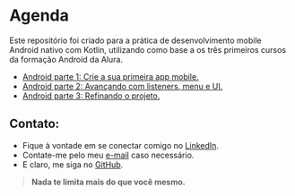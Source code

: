 # Agenda
Este repositório foi criado para a prática de desenvolvimento mobile Android nativo com Kotlin, utilizando como base a os três primeiros cursos da formação Android da Alura.

* [Android parte 1: Crie a sua primeira app mobile.][curso1]
* [Android parte 2: Avançando com listeners, menu e UI.][curso2]
* [Android parte 3: Refinando o projeto.][curso3]

## Contato:

* Fique à vontade em se conectar comigo no [LinkedIn][linkedin].
* Contate-me pelo meu [e-mail][email] caso necessário.
* E claro, me siga no [GitHub][github].

> **Nada te limita mais do que você mesmo.**

   [linkedin]: <https://www.linkedin.com/in/vgbhieel/>
   [email]: <mailto:bielvitor2008@hotmail.com>
   [github]: <https://github.com/Vgbhieel>
   [curso1]: <https://cursos.alura.com.br/course/android-sua-primeira-app-mobile>
   [curso2]: <https://cursos.alura.com.br/course/android-avancando-listeners-menu-ui>
   [curso3]: <https://cursos.alura.com.br/course/android-refinando-o-projeto>
